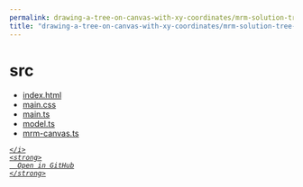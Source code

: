 ```yaml
---
permalink: drawing-a-tree-on-canvas-with-xy-coordinates/mrm-solution-tree---ep/src
title: "drawing-a-tree-on-canvas-with-xy-coordinates/mrm-solution-tree---ep/src"
---
```


# src
<ul>
  <li>
    <a href="index.html">
      index.html
    </a>
  </li>
  <li>
    <a href="main.css">
      main.css
    </a>
  </li>
  <li>
    <a href="main.ts">
      main.ts
    </a>
  </li>
  <li>
    <a href="model.ts">
      model.ts
    </a>
  </li>
  <li>
    <a href="mrm-canvas.ts">
      mrm-canvas.ts
    </a>
  </li>
</ul>
<div class="social open-gh-btn my-4">
  <a class="btn btn-github" href="https://github.com/mathsoftware/engineer/tree/main/representation/repsymo/2dp/mrm/feat/drawing-a-tree-on-canvas-with-xy-coordinates/mrm-solution-tree---ep/src" target="_blank">
    <i class="fab fa-github">
      
    </i>
    <strong>
      Open in GitHub
    </strong>
  </a>
</div>